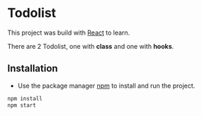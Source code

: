 # Todolist

This project was build with [React](https://github.com/facebook/create-react-app) to learn.

There are 2 Todolist, one with **class** and one with **hooks**.

## Installation

- Use the package manager [npm](https://nodejs.org/en/) to install and run the project.

```bash
npm install
npm start
```
